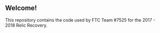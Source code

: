 ## Welcome!
This repository contains the code used by FTC Team #7525 for the 2017 - 2018 Relic Recovery.
